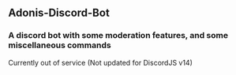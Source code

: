 ## Adonis-Discord-Bot

### A discord bot with some moderation features, and some miscellaneous commands

Currently out of service (Not updated for DiscordJS v14)
